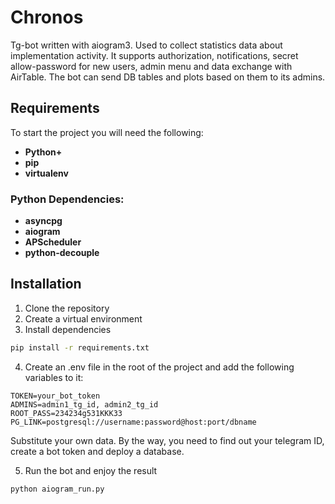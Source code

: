# Chronos
Tg-bot written with aiogram3. Used to collect statistics data about implementation activity.
It supports authorization, notifications, secret allow-password for new users, admin menu and data exchange with AirTable.
The bot can send DB tables and plots based on them to its admins.

## Requirements
To start the project you will need the following:

- **Python+**
- **pip**
- **virtualenv**

### Python Dependencies:
- **asyncpg**
- **aiogram**
- **APScheduler**
- **python-decouple**
  
## Installation
1. Clone the repository
2. Create a virtual environment
3. Install dependencies
```sh
pip install -r requirements.txt
```
4. Create an .env file in the root of the project and add the following variables to it:
```
TOKEN=your_bot_token
ADMINS=admin1_tg_id, admin2_tg_id
ROOT_PASS=234234g531KKK33
PG_LINK=postgresql://username:password@host:port/dbname
```
Substitute your own data. By the way, you need to find out your telegram ID, create a bot token and deploy a database.

5. Run the bot and enjoy the result
```sh
python aiogram_run.py
```
